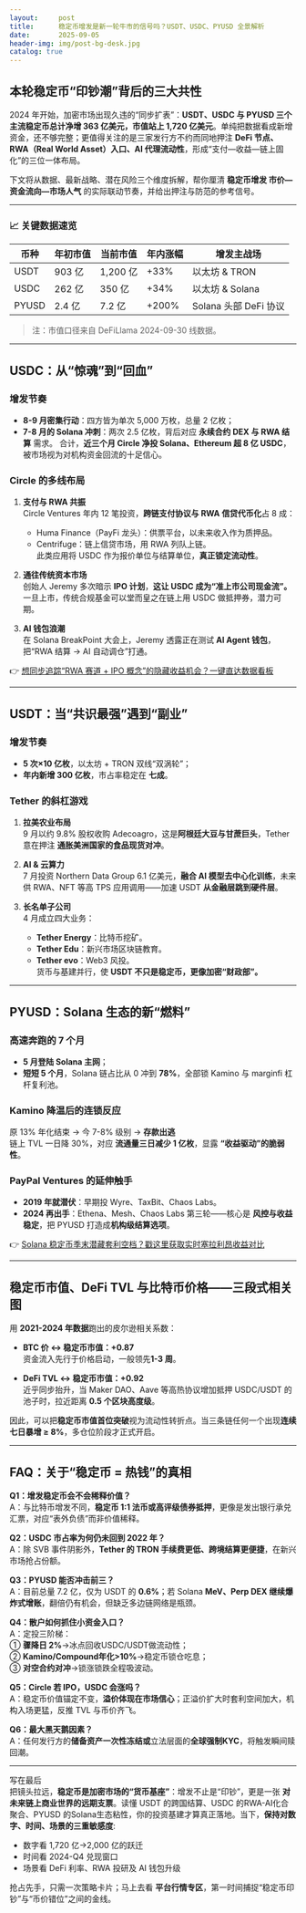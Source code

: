 ```yaml
---
layout:     post
title:      稳定币增发是新一轮牛市的信号吗？USDT、USDC、PYUSD 全景解析
date:       2025-09-05
header-img: img/post-bg-desk.jpg
catalog: true
---
```


## 本轮稳定币“印钞潮”背后的三大共性

2024 年开始，加密市场出现久违的“同步扩表”：**USDT、USDC 与 PYUSD 三个主流稳定币总计净增 363 亿美元，市值站上 1,720 亿美元**。单纯把数据看成新增资金，还不够完整；更值得关注的是三家发行方不约而同地押注 **DeFi 节点、RWA（Real World Asset）入口、AI 代理流动性**，形成“支付—收益—链上固化”的三位一体布局。

下文将从数据、最新战略、潜在风险三个维度拆解，帮你厘清 **稳定币增发 市价—资金流向—市场人气** 的实际联动节奏，并给出押注与防范的参考信号。

---

### 📈 关键数据速览
| 币种 | 年初市值 | 当前市值 | 年内涨幅 | 增发主战场 |
| ---- | -------- | -------- | -------- | ---------- |
| USDT | 903 亿 | 1,200 亿 | +33% | 以太坊 & TRON |
| USDC | 262 亿 | 350 亿 | +34% | 以太坊 & Solana |
| PYUSD | 2.4 亿 | 7.2 亿 | +200% | Solana 头部 DeFi 协议 |

> 注：市值口径来自 DeFiLlama 2024-09-30 线数据。

---

## USDC：从“惊魂”到“回血”

### 增发节奏
- **8-9 月密集行动**：四方皆为单次 5,000 万枚，总量 2 亿枚；
- **7-8 月的 Solana 冲刺**：两次 2.5 亿枚，背后对应 **永续合约 DEX 与 RWA 结算** 需求。
合计，**近三个月 Circle 净投 Solana、Ethereum 超 8 亿 USDC**，被市场视为对机构资金回流的十足信心。

### Circle 的多线布局
1. **支付与 RWA 共振**  
   Circle Ventures 年内 12 笔投资，**跨链支付协议与 RWA 信贷代币化**占 8 成：  
   - Huma Finance（PayFi 龙头）：供票平台，以未来收入作为质押品。  
   - Centrifuge：链上信贷市场，用 RWA 列队上链。  
   此类应用将 USDC 作为报价单位与结算单位，**真正锁定流动性**。

2. **通往传统资本市场**  
   创始人 Jeremy 多次暗示 **IPO 计划**，**这让 USDC 成为“准上市公司现金流”。** 一旦上市，传统合规基金可以堂而皇之在链上用 USDC 做抵押券，潜力可期。

3. **AI 钱包浪潮**  
   在 Solana BreakPoint 大会上，Jeremy 透露正在测试 **AI Agent 钱包**，把“RWA 结算 → AI 自动调仓”打通。

👉 [想同步追踪“RWA 赛道 + IPO 概念”的隐藏收益机会？一键直达数据看板](https://okxdog.com/)

---

## USDT：当“共识最强”遇到“副业”

### 增发节奏
- **5 次×10 亿枚**，以太坊 + TRON 双线“双涡轮”；  
- **年内新增 300 亿枚**，市占率稳定在 **七成**。

### Tether 的斜杠游戏
1. **拉美农业布局**  
   9 月以约 9.8% 股权收购 Adecoagro，这是**阿根廷大豆与甘蔗巨头**，Tether 意在押注 **通胀美洲国家的食品现货对冲**。

2. **AI & 云算力**  
   7 月投资 Northern Data Group 6.1 亿美元，**融合 AI 模型去中心化训练**，未来供 RWA、NFT 等高 TPS 应用调用——加速 USDT **从金融层跳到硬件层**。

3. **长名单子公司**  
   4 月成立四大业务：  
   - **Tether Energy**：比特币挖矿。  
   - **Tether Edu**：新兴市场区块链教育。  
   - **Tether evo**：Web3 风投。  
   货币与基建并行，使 **USDT 不只是稳定币，更像加密“财政部”。**

---

## PYUSD：Solana 生态的新“燃料”

### 高速奔跑的 7 个月
- **5 月登陆 Solana 主网**；  
- **短短 5 个月**，Solana 链占比从 0 冲到 **78%**，全部锁 Kamino 与 marginfi 杠杆复利池。

### Kamino 降温后的连锁反应
原 13% 年化结束 → 今 7-8% 级别 → **存款出逃**  
链上 TVL 一日降 30%，对应 **流通量三日减少 1 亿枚**，显露 **“收益驱动”的脆弱性**。

### PayPal Ventures 的延伸触手
- **2019 年就潜伏**：早期投 Wyre、TaxBit、Chaos Labs。  
- **2024 再出手**：Ethena、Mesh、Chaos Labs 第三轮——核心是 **风控与收益稳定**，把 PYUSD 打造成**机构级结算选项**。

👉 [Solana 稳定币季末潜藏套利空档？戳这里获取实时塞拉利昂收益对比](https://okxdog.com/)

---

## 稳定币市值、DeFi TVL 与比特币价格——三段式相关图

用 **2021-2024 年数据**跑出的皮尔逊相关系数：

- **BTC 价 ↔ 稳定币市值：+0.87**  
  资金流入先行于价格启动，一般领先**1-3 周**。
  
- **DeFi TVL ↔ 稳定币市值：+0.92**  
  近乎同步抬升，当 Maker DAO、Aave 等高热协议增加抵押 USDC/USDT 的池子时，拉近距离 **0.5 个区块高度级**。

因此，可以把**稳定币市值首位突破**视为流动性转折点。当三条链任何一个出现**连续七日暴增 ≥ 8%**，多仓位阶段才正式开启。

---

## FAQ：关于“稳定币 = 热钱”的真相

**Q1：增发稳定币会不会稀释价值？**  
A：与比特币增发不同，**稳定币 1:1 法币或高评级债券抵押**，更像是发出银行承兑汇票，对应“表外负债”而非价值稀释。

**Q2：USDC 市占率为何仍未回到 2022 年？**  
A：除 SVB 事件阴影外，**Tether 的 TRON 手续费更低、跨境结算更便捷**，在新兴市场抢占份额。

**Q3：PYUSD 能否冲击前三？**  
A：目前总量 7.2 亿，仅为 USDT 的 **0.6%**；若 Solana **MeV、Perp DEX 继续爆炸式增账**，翻倍仍有机会，但缺乏多边链网络是瓶颈。

**Q4：散户如何抓住小资金入口？**  
A：定投三阶梯：  
  ① **骤降日 2%**→冰点回收USDC/USDT做流动性；  
  ② **Kamino/Compound年化>10%**→稳定币锁仓吃息；  
  ③ **对空合约对冲**→锁涨锁跌全程吸波动。

**Q5：Circle 若 IPO，USDC 会涨吗？**  
A：稳定币价值锚定不变，**溢价体现在市场信心**；正溢价扩大时套利空间加大，机构入场更猛，反推 TVL 与币价齐飞。

**Q6：最大黑天鹅因素？**  
A：任何发行方的**储备资产一次性冻结或**立法层面的**全球强制KYC**，将触发瞬间赎回潮。

---

写在最后  
把镜头拉远，**稳定币是加密市场的“货币基座”**：增发不止是“印钞”，更是一张 **对未来链上商业世界的远期支票**。读懂 USDT 的跨国结算、USDC 的RWA-AI化合聚合、PYUSD 的Solana生态粘性，你的投资基建才算真正落地。当下，**保持对数字、时间、场景的三重敏感度**:

- 数字看 1,720 亿→2,000 亿的跃迁  
- 时间看 2024-Q4 兑现窗口  
- 场景看 DeFi 利率、RWA 投研及 AI 钱包升级  

抢占先手，只需一次策略卡片；马上去看 **平台行情专区**，第一时间捕捉“稳定币印钞”与“币价错位”之间的金线。